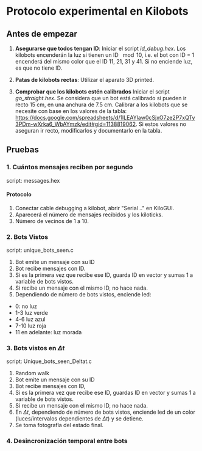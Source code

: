 # Protocolo experimental en Kilobots

## Antes de empezar

1. **Asegurarse que todos tengan ID**:
   Iniciar el script *id_debug.hex*. Los kilobots encenderán la luz si tienen un ID $\mod 10$, i.e. el bot con ID = 1 encenderá del mismo color que el ID 11, 21, 31 y 41. Si no enciende luz, es que no tiene ID.
2. **Patas de kilobots rectas**:
   Utilizar el aparato 3D printed.


3. **Comprobar que los kilobots estén calibrados**
   Iniciar el script *go_straight.hex*. Se considera que un bot está calibrado si pueden ir recto 15 cm, en una anchura de 7.5 cm.
   Calibrar a los kilobots que se necesite con base en los valores de la tabla:
    https://docs.google.com/spreadsheets/d/1lLEAYlaw0cSjxO7ze2P7xQTy3PDm-wXrka6_WbAYmzk/edit#gid=1138819062.
   Si estos valores no aseguran ir recto, modificarlos y documentarlo en la tabla.

## Pruebas


### 1. Cuántos mensajes reciben por segundo

script: messages.hex

#### Protocolo

1. Conectar cable debugging a kilobot, abrir "Serial .." en KiloGUI.
2. Aparecerá el número de mensajes recibidos y los kiloticks.
3. Número de vecinos de 1 a 10.



### 2. Bots Vistos
script: unique_bots_seen.c
1. Bot emite un mensaje con su ID
2. Bot recibe mensajes con ID.
3. Si es la primera vez que recibe ese ID, guarda ID en vector y sumas 1 a variable de bots vistos.
4. Si recibe un mensaje con el mismo ID, no hace nada.
5. Dependiendo de número de bots vistos, enciende led:
  - 0: no luz
  - 1-3 luz verde
  - 4-6 luz azul
  - 7-10 luz roja
  - 11 en adelante: luz morada


### 3. Bots vistos en $\Delta t$
script: Unique_bots_seen_Deltat.c

1. Random walk
2. Bot emite un mensaje con su ID
3. Bot recibe mensajes con ID,
4. Si es la primera vez que recibe ese ID, guardas ID en vector y sumas 1 a variable de bots vistos.
5. Si recibe un mensaje con el mismo ID, no hace nada.
6. En $\Delta t$, dependiendo de número de bots vistos, enciende led de un color (luces/intervalos dependientes de $\Delta t$) y se detiene.
7. Se toma fotografía del estado final.


### 4. Desincronización temporal entre bots
